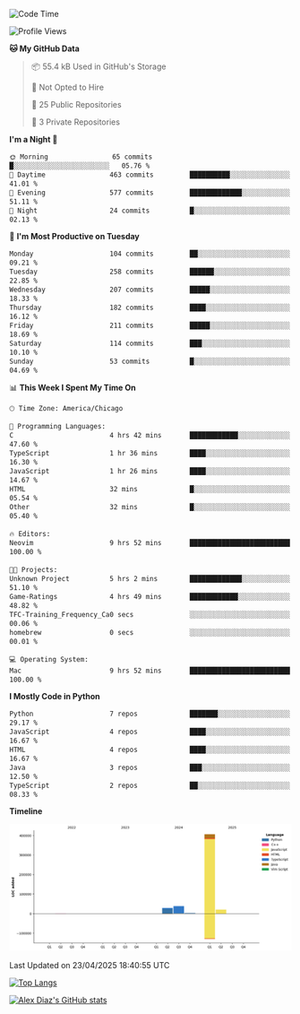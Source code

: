 <!--START_SECTION:waka-->
![Code Time](http://img.shields.io/badge/Code%20Time-16%20hrs%2038%20mins-blue)

![Profile Views](http://img.shields.io/badge/Profile%20Views-55-blue)

**🐱 My GitHub Data** 

> 📦 55.4 kB Used in GitHub's Storage 
 > 
> 🚫 Not Opted to Hire
 > 
> 📜 25 Public Repositories 
 > 
> 🔑 3 Private Repositories 
 > 
**I'm a Night 🦉** 

```text
🌞 Morning                65 commits          █░░░░░░░░░░░░░░░░░░░░░░░░   05.76 % 
🌆 Daytime                463 commits         ██████████░░░░░░░░░░░░░░░   41.01 % 
🌃 Evening                577 commits         █████████████░░░░░░░░░░░░   51.11 % 
🌙 Night                  24 commits          █░░░░░░░░░░░░░░░░░░░░░░░░   02.13 % 
```
📅 **I'm Most Productive on Tuesday** 

```text
Monday                   104 commits         ██░░░░░░░░░░░░░░░░░░░░░░░   09.21 % 
Tuesday                  258 commits         ██████░░░░░░░░░░░░░░░░░░░   22.85 % 
Wednesday                207 commits         █████░░░░░░░░░░░░░░░░░░░░   18.33 % 
Thursday                 182 commits         ████░░░░░░░░░░░░░░░░░░░░░   16.12 % 
Friday                   211 commits         █████░░░░░░░░░░░░░░░░░░░░   18.69 % 
Saturday                 114 commits         ███░░░░░░░░░░░░░░░░░░░░░░   10.10 % 
Sunday                   53 commits          █░░░░░░░░░░░░░░░░░░░░░░░░   04.69 % 
```


📊 **This Week I Spent My Time On** 

```text
🕑︎ Time Zone: America/Chicago

💬 Programming Languages: 
C                        4 hrs 42 mins       ████████████░░░░░░░░░░░░░   47.60 % 
TypeScript               1 hr 36 mins        ████░░░░░░░░░░░░░░░░░░░░░   16.30 % 
JavaScript               1 hr 26 mins        ████░░░░░░░░░░░░░░░░░░░░░   14.67 % 
HTML                     32 mins             █░░░░░░░░░░░░░░░░░░░░░░░░   05.54 % 
Other                    32 mins             █░░░░░░░░░░░░░░░░░░░░░░░░   05.40 % 

🔥 Editors: 
Neovim                   9 hrs 52 mins       █████████████████████████   100.00 % 

🐱‍💻 Projects: 
Unknown Project          5 hrs 2 mins        █████████████░░░░░░░░░░░░   51.10 % 
Game-Ratings             4 hrs 49 mins       ████████████░░░░░░░░░░░░░   48.82 % 
TFC-Training_Frequency_Ca0 secs              ░░░░░░░░░░░░░░░░░░░░░░░░░   00.06 % 
homebrew                 0 secs              ░░░░░░░░░░░░░░░░░░░░░░░░░   00.01 % 

💻 Operating System: 
Mac                      9 hrs 52 mins       █████████████████████████   100.00 % 
```

**I Mostly Code in Python** 

```text
Python                   7 repos             ███████░░░░░░░░░░░░░░░░░░   29.17 % 
JavaScript               4 repos             ████░░░░░░░░░░░░░░░░░░░░░   16.67 % 
HTML                     4 repos             ████░░░░░░░░░░░░░░░░░░░░░   16.67 % 
Java                     3 repos             ███░░░░░░░░░░░░░░░░░░░░░░   12.50 % 
TypeScript               2 repos             ██░░░░░░░░░░░░░░░░░░░░░░░   08.33 % 
```



**Timeline**

![Lines of Code chart](https://raw.githubusercontent.com/imloadinqqq/imloadinqqq/main/assets/bar_graph.png)


 Last Updated on 23/04/2025 18:40:55 UTC
<!--END_SECTION:waka-->

[![Top Langs](https://github-readme-stats.vercel.app/api/top-langs/?username=imloadinqqq)](https://github.com/anuraghazra/github-readme-stats)

[![Alex Diaz's GitHub stats](https://github-readme-stats.vercel.app/api?username=imloadinqqq&show_icons=true&theme=gradient)](https://github.com/anuraghazra/github-readme-stats)
